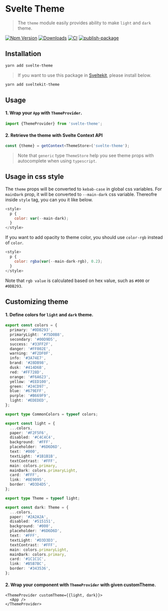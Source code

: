 # Svelte Theme

> The `theme` module easily provides ability to make `light` and `dark` theme.

[![Npm Version](http://img.shields.io/npm/v/svelte-theme.svg?style=flat-square)](https://npmjs.org/package/svelte-theme)
[![Downloads](http://img.shields.io/npm/dm/svelte-theme.svg?style=flat-square)](https://npmjs.org/package/svelte-theme)
[![CI](https://github.com/wecount-dev/svelte-theme/actions/workflows/ci.yml/badge.svg)](https://github.com/wecount-dev/svelte-theme/actions/workflows/ci.yml)
[![publish-package](https://github.com/wecount-dev/svelte-theme/actions/workflows/release.yml/badge.svg)](https://github.com/wecount-dev/svelte-theme/actions/workflows/release.yml)


## Installation

```sh
yarn add svelte-theme
```

> If you want to use this package in [Sveltekit](https://kit.svelte.dev), please install below.

```sh
yarn add sveltekit-theme
```

## Usage

#### 1. Wrap your `App` with `ThemeProvider`.

```ts
import {ThemeProvider} from 'svelte-theme';
```

#### 2. Retrieve the theme with Svelte Context API

```ts
const {theme} = getContext<ThemeStore>('svelte-theme');
```

> Note that `generic` type `ThemeStore` help you see theme props with autocomplete when using `typescript`.

## Usage in css style

The `theme` props will be converted to `kebab-case` in global css variables. For `mainDark` prop, it will be converted to `--main-dark` css variable. Thereofre inside `style` tag, you can you it like below.

```js
<style>
  p {
    color: var(--main-dark);
  }
</style>
```

If you want to add opacity to theme color, you should use `color-rgb` instead of `color`.

```js
<style>
  p {
    color: rgba(var(--main-dark-rgb), 0.2);
  }
</style>
```

Note that `rgb value` is calculated based on hex value, such as `#000` or `#0DB293`.

## Customizing theme

#### 1. Define colors for `light` and `dark` theme.

```ts
export const colors = {
  primary: '#0DB293',
  primaryLight: '#75D0B8',
  secondary: '#00D9D5',
  success: '#33FF2F',
  danger: '#FF002E',
  warning: '#F2DF0F',
  info: '#3A74E7',
  brand: '#28DB98',
  dusk: '#414D6B',
  red: '#FF728D',
  orange: '#F6A623',
  yellow: '#EED100',
  green: '#24CD97',
  blue: '#679EFF',
  purple: '#B669F9',
  light: '#EDEDED',
};

export type CommonColors = typeof colors;

export const light = {
  ...colors,
  paper: '#F2F5F6',
  disabled: '#C4C4C4',
  background: '#FFF',
  placeholder: '#6D6D6D',
  text: '#000',
  textLight: '#1B1B1B',
  textContrast: '#FFF',
  main: colors.primary,
  mainDark: colors.primaryLight,
  card: '#FFF',
  link: '#8E9095',
  border: '#D3D4D5',
};

export type Theme = typeof light;

export const dark: Theme = {
  ...colors,
  paper: '#2A2A2A',
  disabled: '#515151',
  background: '#000',
  placeholder: '#6D6D6D',
  text: '#FFF',
  textLight: '#D3D3D3',
  textContrast: '#FFF',
  main: colors.primaryLight,
  mainDark: colors.primary,
  card: '#1C1C1C',
  link: '#B5B7BC',
  border: '#343536',
};
```

#### 2. Wrap your component with `ThemeProvider` with given customTheme.

```tsx
<ThemeProvider customTheme={{light, dark}}>
  <App />
</ThemeProvider>
```
